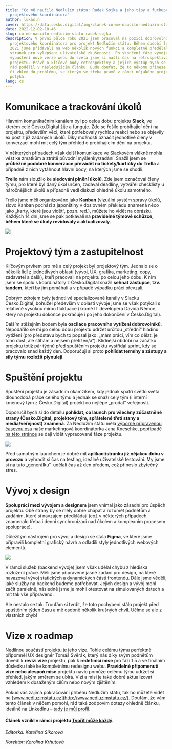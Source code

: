 ```yaml
---
title: "Co mě naučilo Nedlužím státu: Radek Sojka a jeho tipy a fuckupy z pozice
  projektového koordinátora"
author: lukas.n
cover: https://data.cesko.digital/img/clanek-co-me-naucilo-nedluzim-statu/co-me-naucilo-nedluzim-statu.png
date: 2022-12-02-10-46
slug: co-me-naucilo-nedluzim-statu-radek-sojka
description: V první půlce roku 2021 jsem pracoval na pozici dobrovolnického
  projektového koordinátora pro projekt Nedlužím státu. Během období leden–září
  2021 jsme přidávali na web několik nových funkcí a kompletně předělali design
  stránek pro vylepšení uživatelské zkušenosti. Po skončení fáze vývoje a
  vypuštění nové verze webu do světa jsme si našli čas na retrospektivu
  projektu. Právě o klíčové body retrospektivy a jejich výstup bych se s vámi
  rád podělil v následujícím článku. Budu doufat, že to někomu přinese inspiraci
  či vhled do problému, se kterým se třeba právě v rámci nějakého projektu
  potýká.
lang: cs
---
```

# Komunikace a trackování úkolů

Hlavním komunikačním kanálem byl po celou dobu projektu **Slack**, ve kterém celé Česko.Digital žije a funguje. Zde se řešilo probíhající dění na projektu, především věci, které potřebovaly rychlou reakci nebo se objevily ex post z již zadaných úkolů. Díky možnosti označit jednotlivé členy v konverzaci mohl mít celý tým přehled o probíhajícím dění na projektu.

V některých případech však delší komunikace ve Slackovém vlákně mohla vést ke zmatkům a ztrátě původní myšlenky/zadání. Snažil jsem se **průběžně podobné konverzace převádět na tickety/kartičky do Trella** a případně z nich vytáhnout hlavní body, na kterých jsme se shodli.

**Trello** nám sloužilo ke **sledování plnění úkolů**. Zde jsem označoval členy týmu, pro které byl daný úkol určen, zadával deadliny, vytvářel checklisty u náročnějších úkolů a případně vedl diskuzi ohledně úkolu samotného.

Trello jsme měli organizováno jako **Kanban** (vizuální systém správy úkolů, slovo Kanban pochází z japonštiny v doslovném překladu znamená něco jako „karty, které jsou vidět“, pozn. red.), můžete ho vidět na obrázku. Každých 14 dní jsme se pak potkávali na **pravidelné týmové schůzce, během které se úkoly revidovaly a aktualizovaly**.

![](https://data.cesko.digital/img/clanek-co-me-naucilo-nedluzim-statu/1.png)

# Projektový tým a zastupitelnost

Klíčovým prvkem pro mě a celý projekt byl projektový tým. Jednalo se o několik lidí z jednotlivých oblastí (vývoj, UX, grafika, marketing, copy, zadavatel a další), kteří pracovali na projektu po celou jeho dobu. K nim jsem se spolu s koordinátory z Česko.Digital snažil **sehnat zástupce, tzv. tandem**, kteří by jim pomáhali a v případě výpadku práci převzali. 

Dobrým zdrojem byly jednotlivé specializované kanály v Slacku Česko.Digital, bohužel především v oblasti vývoje jsme se však potýkali s relativně vysokou mírou fluktuace (kromě IT developera Davida Němce, který na projektu dokonce pokračuje i po jeho dokončení v Česko.Digital).

Dalším stěžejním bodem byla **oscilace pracovního vytížení dobrovolníků**. Nepodařilo se mi po celou dobu projektu udržet určitou „střední“ hladinu vytížení (pro představu bych to popsal jako: „mám práci, vím co dělat, je toho dost, ale stíhám a nejsem přetížen/a“). Klidnější období na začátku projektu totiž pár týdnů před spuštěním projektu vystřídal sprint, kdy se pracovalo snad každý den. Doporučuji si proto **pohlídat termíny a zástupy a síly týmu rozložit plynuleji**.

# Spuštění projektu

Spuštění projektu je zásadním okamžikem, kdy jednak spatří světlo světa dlouhodobá práce celého týmu a jednak se snaží celý tým (i interní kmenový tým z Česko.Digital) projekt co nejlépe „prodat“ veřejnosti.

Doporučil bych si do detailu **pohlídat, co launch pro všechny zúčastněné strany (Česko.Digital, projektový tým, spřátelené třetí stany a média/veřejnost) znamená**. Za Nedlužím státu měla [výborně připravenou časovou osu](https://cesko-digital.atlassian.net/l/cp/GR5GK15Z) naše marketingová koordinátorka Jana Kneschke, popřípadě [na této stránce](https://cesko-digital.atlassian.net/wiki/spaces/NS/pages/189925307/F+ze+projektu) se dají vidět vypracované fáze projektu.

![](https://data.cesko.digital/img/clanek-co-me-naucilo-nedluzim-statu/2.png)

Před samotným launchem je dobré mít **aplikaci/stránku již nějakou dobu v provozu** a vyhradit si čas na testing, ideálně uživatelské testování. My jsme si na tuto „generálku“  udělali čas až den předem, což přineslo zbytečný stres.

# Vývoj x design

**Spolupráci mezi vývojem a designem** jsem vnímal jako zásadní pro úspěch projektu. Obě strany by se měly dobře chápat a rozumět podnětům a zadáním, které si navzájem předkládají (což v některých případech znamenalo třeba i denní synchronizaci nad úkolem a komplexním procesem spolupráce).

Důležitým nástrojem pro vývoj a design se stala **Figma**, ve které jsme připravili kompletní grafický návrh a odladili styly jednotlivých webových elementů.

![](https://data.cesko.digital/img/clanek-co-me-naucilo-nedluzim-statu/3.png)

V rámci služeb (backend vývoje) jsem však udělal chybu z hlediska rozložení práce. Měli jsme připravené jasné zadání pro design, na které navazoval vývoj statických a dynamických částí frontendu. Dále jsme věděli, jaké služby na backend budeme potřebovat. Jejich design a vývoj mohl začít paralelně, následně jsme je mohli otestovat na simulovaných datech a mít tak vše připraveno.

Ale nestalo se tak. Troufám si tvrdit, že toto pochybení stálo projekt před spuštěním týden času a mě osobně několik krušných chvil. Učíme se ale z vlastních chyb!

# Vize x roadmap

Nedílnou součástí projektu je jeho vize. Tohle celému týmu perfektně připomněl UX designér Tomáš Svěrák, který nás díky svým podnětům dovedl k **revizi vize** projektu, pak k **redefinici mise** pro fázi 1.5 a ve finálním důsledku také ke kompletnímu redesignu webu. **Pravidelné připomenutí vize nebo alespoň mise** projektu navíc pomůže celému týmu udržet si přehled, jakým směrem se ubírá. Vizi a misi je také dobré aktualizovat vzhledem k dosaženým cílům nebo novým zjištěním.

Pokud vás zajímá pokračování příběhu Nedlužím státu, tak ho můžete vidět na [www.nedluzimstatu.cz](http://www.nedluzimstatu.cz/). Doufám, že vám tento článek v něčem pomohl, rád také zodpovím dotazy ohledně článku, ideálně na LinkedInu – [tady je můj profil](https://www.linkedin.com/in/radek-sojka/).

#### Článek vznikl v rámci projektu [Tvořit může každý](https://cesko-digital.atlassian.net/wiki/spaces/RED/pages/816677293/Projekt+Tvo+it+m+e+ka+d).

*Editorka: Kateřina Sikorová*

*Korektor: Karolína Krhutová*